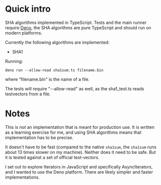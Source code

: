 # Quick intro

SHA algorithms implemented in TypeScript. Tests and the main runner require [Deno](https://deno.land), the SHA algorithms are pure TypeScript and should run on modern platforms.

Currently the following algorithms are implemented:
* SHA1

Running:
```
deno run --allow-read sha1sum.ts filename.bin
```
where "filename.bin" is the name of a file.

The tests will require "--allow-read" as well, as the sha1_test.ts reads testvectors from a file.

# Notes

This is *not* an implementation that is meant for production use. It is written as a learning exercise for me, and using SHA algorithms means that implementation has to be precise.

It doesn't have to be fast (compared to the native `sha1sum`, the `sha1sum` runs about 13 times slower on my machine). Neither does it need to be safe. But it is tested against a set of official test-vectors.

I set out to explore Iterators in JavaScript and specifically AsyncIterators, and I wanted to use the Deno platform. There are likely simpler and faster implementations.
